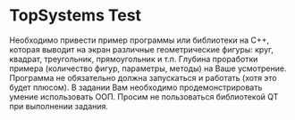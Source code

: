 # TopSystems Test

Необходимо привести пример программы или библиотеки на C++, которая выводит на экран различные геометрические фигуры: круг, квадрат, треугольник, прямоугольник и т.п. Глубина проработки примера (количество фигур, параметры, методы) на Ваше усмотрение. Программа не обязательно должна запускаться и работать (хотя это будет плюсом). В задании Вам необходимо продемонстрировать умение использовать ООП. Просим не пользоваться библиотекой QT при выполнении задания.